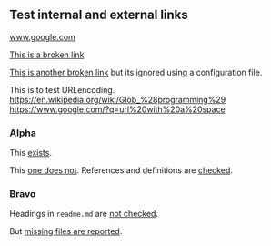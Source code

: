 
## Test internal and external links

www.google.com 

<!-- markdown-link-check-disable-next-line -->
[This is a broken link](https://www.exampleexample.cox)
<!-- markdown-link-check-disable-next-line -->
[This is another broken link](http://ignored-domain.com) but its ignored using a
configuration file.

This is to test URLencoding.
<https://en.wikipedia.org/wiki/Glob_%28programming%29>
<https://www.google.com/?q=url%20with%20a%20space>

### Alpha

This [exists](#alpha).
<!-- markdown-link-check-disable-next-line -->
This [one does not](#does-not).
References and definitions are [checked][alpha].

### Bravo

Headings in `readme.md` are [not checked](file1.md#bravo).
<!-- markdown-link-check-disable-next-line -->
But [missing files are reported](missing-example.js).

[alpha]: #alpha
